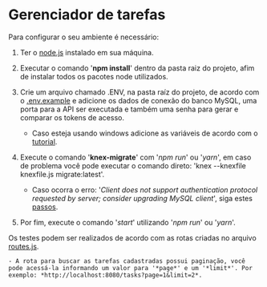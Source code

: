 # Gerenciador de tarefas

Para configurar o seu ambiente é necessário:

1. Ter o [node.js](https://nodejs.org/en/download/) instalado em sua máquina.
1. Executar o comando '**npm install**' dentro da pasta raiz do projeto, afim de instalar todos os pacotes node utilizados.
1. Crie um arquivo chamado .ENV, na pasta raíz do projeto, de acordo com o [.env.example](https://github.com/MatheusAnciloto/task-manager-api/blob/main/.env.example) e adicione os dados de conexão do banco MySQL, uma porta para a API ser executada e também uma senha para gerar e comparar os tokens de acesso. 
    
    - Caso esteja usando windows adicione as variáveis de acordo com o [tutorial](https://docs.microsoft.com/en-us/previous-versions/windows/it-pro/windows-server-2003/cc736637(v=ws.10)?redirectedfrom=MSDN).

1. Execute o comando '**knex-migrate**' com '*npm run*' ou '*yarn*', em caso de problema você pode executar o comando direto: 'knex --knexfile knexfile.js migrate:latest'.
   
    - Caso ocorra o erro: '*Client does not support authentication protocol requested by server; consider upgrading MySQL client*', siga estes [passos](https://stackoverflow.com/questions/50093144/mysql-8-0-client-does-not-support-authentication-protocol-requested-by-server).

1. Por fim, execute o comando '*start*' utilizando '*npm run*' ou '*yarn*'.


Os testes podem ser realizados de acordo com as rotas criadas no arquivo [routes.js](https://github.com/MatheusAnciloto/task-manager-api/blob/main/src/routes.js).
    
    - A rota para buscar as tarefas cadastradas possui paginação, você pode acessá-la informando um valor para '*page*' e um '*limit*'. Por exemplo: *http://localhost:8080/tasks?page=1&limit=2*.



